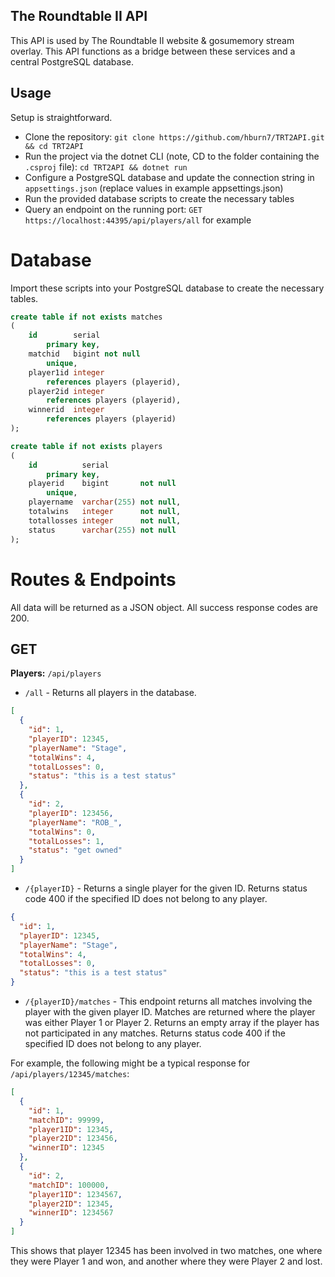 ## The Roundtable II API
This API is used by The Roundtable II website & gosumemory stream overlay. This API functions as a bridge between these services and a central PostgreSQL database.

## Usage
Setup is straightforward.

* Clone the repository: ```git clone https://github.com/hburn7/TRT2API.git && cd TRT2API```
* Run the project via the dotnet CLI (note, CD to the folder containing the `.csproj` file): `cd TRT2API && dotnet run`
* Configure a PostgreSQL database and update the connection string in `appsettings.json` (replace values in example appsettings.json)
* Run the provided database scripts to create the necessary tables
* Query an endpoint on the running port: `GET https://localhost:44395/api/players/all` for example

# Database
Import these scripts into your PostgreSQL database to create the necessary tables.

```sql
create table if not exists matches
(
    id        serial
        primary key,
    matchid   bigint not null
        unique,
    player1id integer
        references players (playerid),
    player2id integer
        references players (playerid),
    winnerid  integer
        references players (playerid)
);

create table if not exists players
(
    id          serial
        primary key,
    playerid    bigint       not null
        unique,
    playername  varchar(255) not null,
    totalwins   integer      not null,
    totallosses integer      not null,
    status      varchar(255) not null
);
```

# Routes & Endpoints
All data will be returned as a JSON object. All success response codes are 200.

## GET
**Players:** `/api/players`
* `/all` - Returns all players in the database.

```json
[
  {
    "id": 1,
    "playerID": 12345,
    "playerName": "Stage",
    "totalWins": 4,
    "totalLosses": 0,
    "status": "this is a test status"
  },
  {
    "id": 2,
    "playerID": 123456,
    "playerName": "ROB_",
    "totalWins": 0,
    "totalLosses": 1,
    "status": "get owned"
  }
]
```

* `/{playerID}` - Returns a single player for the given ID. Returns status code 400 if the specified ID does not belong to any player.

```json
{
  "id": 1,
  "playerID": 12345,
  "playerName": "Stage",
  "totalWins": 4,
  "totalLosses": 0,
  "status": "this is a test status"
}
```

* `/{playerID}/matches` - This endpoint returns all matches involving the player with the given player ID. Matches are returned where the player was either Player 1 or Player 2. Returns an empty array if the player has not participated in any matches. Returns status code 400 if the specified ID does not belong to any player.

For example, the following might be a typical response for `/api/players/12345/matches`:
```json
[
  {
    "id": 1,
    "matchID": 99999,
    "player1ID": 12345,
    "player2ID": 123456,
    "winnerID": 12345
  },
  {
    "id": 2,
    "matchID": 100000,
    "player1ID": 1234567,
    "player2ID": 12345,
    "winnerID": 1234567
  }
]
```

This shows that player 12345 has been involved in two matches, one where they were Player 1 and won, and another where they were Player 2 and lost.